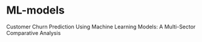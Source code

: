 # ML-models


Customer Churn Prediction Using Machine Learning Models: A Multi-Sector Comparative Analysis
